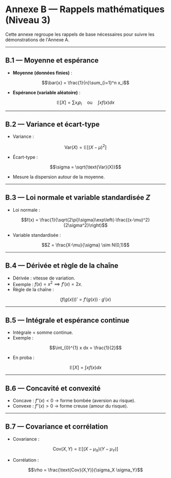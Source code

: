 # Annexe B — Rappels mathématiques (Niveau 3)

Cette annexe regroupe les rappels de base nécessaires pour suivre les démonstrations de l'Annexe A.

---

## B.1 — Moyenne et espérance
- **Moyenne (données finies)** :  

$$\bar{x} = \frac{1}{n}\sum_{i=1}^n x_i$$

- **Espérance (variable aléatoire)** :  

$$\mathbb{E}[X] = \sum x_i p_i \quad \text{ou} \quad \int x f(x) dx$$

---

## B.2 — Variance et écart-type
- Variance :  

$$\text{Var}(X) = \mathbb{E}[(X-\mu)^2]$$

- Écart-type :  

$$\sigma = \sqrt{\text{Var}(X)}$$

- Mesure la dispersion autour de la moyenne.

---

## B.3 — Loi normale et variable standardisée $Z$
- Loi normale :  

$$f(x) = \frac{1}{\sqrt{2\pi}\sigma}\exp\left(-\frac{(x-\mu)^2}{2\sigma^2}\right)$$

- Variable standardisée :  

$$Z = \frac{X-\mu}{\sigma} \sim N(0,1)$$

---

## B.4 — Dérivée et règle de la chaîne
- Dérivée : vitesse de variation.  
- Exemple : $f(x) = x^2 \implies f'(x) = 2x$.  
- Règle de la chaîne :  

$$(f(g(x)))' = f'(g(x)) \cdot g'(x)$$

---

## B.5 — Intégrale et espérance continue
- Intégrale = somme continue.  
- Exemple :  

$$\int_{0}^{1} x dx = \frac{1}{2}$$

- En proba :  

$$\mathbb{E}[X] = \int x f(x) dx$$

---

## B.6 — Concavité et convexité
- Concave : $f''(x) < 0$ → forme bombée (aversion au risque).  
- Convexe : $f''(x) > 0$ → forme creuse (amour du risque).

---

## B.7 — Covariance et corrélation
- Covariance :  

$$\text{Cov}(X,Y) = \mathbb{E}[(X-\mu_X)(Y-\mu_Y)]$$

- Corrélation :  

$$\rho = \frac{\text{Cov}(X,Y)}{\sigma_X \sigma_Y}$$